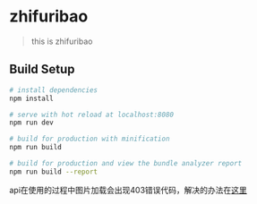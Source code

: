 # zhifuribao

> this is zhifuribao

## Build Setup

``` bash
# install dependencies
npm install

# serve with hot reload at localhost:8080
npm run dev

# build for production with minification
npm run build

# build for production and view the bundle analyzer report
npm run build --report
```

api在使用的过程中图片加载会出现403错误代码，解决的办法在[这里](http://www.cnblogs.com/dongcanliang/p/6655061.html)